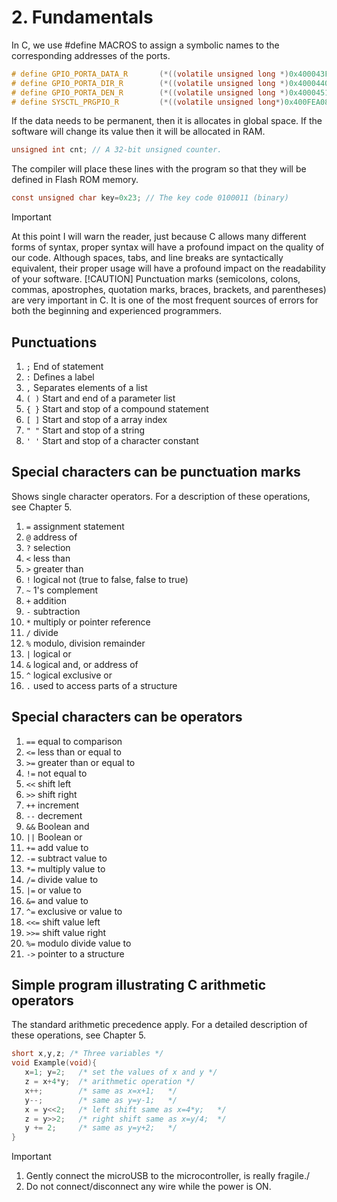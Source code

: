 # 2. Fundamentals

In C, we use #define MACROS to assign a symbolic names to the corresponding addresses of the ports.

```C
# define GPIO_PORTA_DATA_R       (*((volatile unsigned long *)0x400043FC))
# define GPIO_PORTA_DIR_R        (*((volatile unsigned long *)0x40004400))
# define GPIO_PORTA_DEN_R        (*((volatile unsigned long *)0x4000451C))
# define SYSCTL_PRGPIO_R         (*((volatile unsigned long*)0x400FEA08))
```

If the data needs to be permanent, then it is allocates in global space. If the software will change its value then it will be allocated in RAM.

```C
unsigned int cnt; // A 32-bit unsigned counter.
```

The compiler will place these lines with the program so that they will be defined in Flash ROM memory.

```C
const unsigned char key=0x23; // The key code 0100011 (binary)
```

> [!IMPORTANT]
> At this point I will warn the reader, just because C allows many different forms of syntax,  proper syntax will have a profound impact on the quality of our code. Although spaces, tabs, and line breaks are syntactically equivalent, their proper usage will have a profound impact on the readability of your software.
> [!CAUTION]
> Punctuation marks (semicolons, colons, commas, apostrophes, quotation marks, braces, brackets, and parentheses) are very important in C. It is one of the most frequent sources of errors for both the beginning and experienced programmers.

## Punctuations

1. `;`    End of statement
1. `:`    Defines a label
1. `,`  Separates elements of a list
1. `( )`  Start and end of a parameter list
1. `{ }`  Start and stop of a compound statement
1. `[ ]`  Start and stop of a array index
1. `" "`  Start and stop of a string
1. `' '`  Start and stop of a character constant

## Special characters can be punctuation marks

Shows single character operators. For a description of these operations, see Chapter 5.

1. `=` assignment statement
1. `@` address of
1. `?` selection
1. `<` less than
1. `>` greater than
1. `!` logical not (true to false, false to true)
1. `~` 1's complement
1. `+` addition
1. `-` subtraction
1. `*` multiply or pointer reference
1. `/` divide
1. `%` modulo, division remainder
1. `|` logical or
1. `&` logical and, or address of
1. `^` logical exclusive or
1. `.` used to access parts of a structure

## Special characters can be operators

1. `==` equal to comparison
1. `<=` less than or equal to
1. `>=` greater than or equal to
1. `!=` not equal to
1. `<<` shift left
1. `>>` shift right
1. `++` increment
1. `--` decrement
1. `&&` Boolean and
1. `||` Boolean or
1. `+=` add value to
1. `-=` subtract value to
1. `*=` multiply value to
1. `/=` divide value to
1. `|=` or value to
1. `&=` and value to
1. `^=` exclusive or value to
1. `<<=` shift value left
1. `>>=` shift value right
1. `%=` modulo divide value to
1. `->` pointer to a structure

## Simple program illustrating C arithmetic operators

The standard arithmetic precedence apply. For a detailed description of these operations, see Chapter 5.

```C
short x,y,z; /* Three variables */
void Example(void){
   x=1; y=2;   /* set the values of x and y */
   z = x+4*y;  /* arithmetic operation */  
   x++;        /* same as x=x+1;   */   
   y--;        /* same as y=y-1;   */   
   x = y<<2;   /* left shift same as x=4*y;   */    
   z = y>>2;   /* right shift same as x=y/4;  */    
   y += 2;     /* same as y=y+2;   */   
}
```

> [!Important]
> 1. Gently connect the microUSB to the microcontroller, is really fragile./
> 2. Do not connect/disconnect any wire while the power is ON.